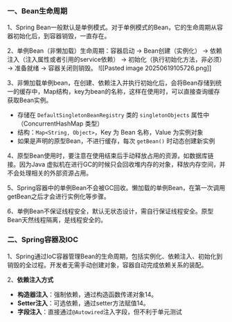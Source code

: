 ### 一、Bean生命周期

1、Spring Bean一般默认是单例模式。对于单例模式的Bean，它的生命周期从容器初始化后，到容器销毁，一直存在。

2、单例Bean（非懒加载）生命周期：容器启动 -> Bean创建（实例化） -> 依赖注入（注入属性或者引用的service依赖） -> 初始化（执行初始化方法，非必须） -> 准备就绪 -> 容器关闭则销毁。
![[Pasted image 20250619105726.png]]

3、非懒加载单例bean，在创建、依赖注入并执行初始化后，会将Bean存储到统一的缓存中，Map结构，key为bean的名称，这样在使用时，可以直接查询缓存获取Bean实例。
- 存储在 `DefaultSingletonBeanRegistry` 类的 `singletonObjects` 属性中（ConcurrentHashMap 类型）
- 结构：`Map<String, Object>`，Key 为 Bean 名称，Value 为实例对象
- 如果是声明的原型Bean，不进行缓存，每次 `getBean()` 时动态创建新实例

4、原型Bean使用时，要注意在使用结束后手动释放占用的资源，如数据库链接。因为Java 虚拟机在进行GC的时候只会回收堆内存的对象，释放内存空间，并不会处理相关的外部资源占用。

5、Spring容器中的单例Bean不会被GC回收。懒加载的单例Bean，在第一次调用getBean之后才会进行实例化等步骤。

6、单例Bean不保证线程安全，默认无状态设计，需自行保证线程安全。原型Bean天然线程隔离，是线程安全的。

### 二、Spring容器及IOC

1、Spring通过IoC容器管理Bean的生命周期，包括实例化、依赖注入、初始化到销毁的全过程。开发者无需手动创建对象，容器自动完成依赖关系的装配。

2、‌**依赖注入方式**‌
- ‌**构造器注入**‌：强制依赖，通过构造函数传递对象14。
- ‌**Setter注入**‌：可选依赖，通过setter方法赋值14。
- ‌**字段注入**‌：直接通过`@Autowired`注入字段，但不利于单元测试